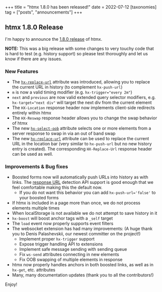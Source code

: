 +++
title = "htmx 1.8.0 has been released!"
date = 2022-07-12
[taxonomies]
tag = ["posts", "announcements"]
+++

## htmx 1.8.0 Release

I'm happy to announce the [1.8.0 release](https://unpkg.com/browse/htmx.org@1.8.0/) of htmx.

**NOTE:**  This was a big release with some changes to very touchy code that is hard to test (e.g. history support) so
please test thoroughly and let us know if there are any issues.

### New Features

* The [`hx-replace-url`](https://htmx.org/attributes/hx-replace-url) attribute was introduced, allowing you to replace
  the current URL in history (to complement `hx-push-url`)
* `m` is now a valid timing modifier (e.g. `hx-trigger="every 2m"`)
* `next` and `previous` are now valid extended query selector modifiers, e.g. `hx-target="next div"` will target the
  next div from the current element
* The `HX-Location` response header now implements client-side redirects entirely within htmx
* The `HX-Reswap` response header allows you to change the swap behavior of htmx
* The new [`hx-select-oob`](/attributes/hx-select-oob) attribute selects one or more elements from a server response to swap in via an out of band swap
* The new [`hx-replace-url`](/attributes/hx-replace-url) attribute can be used to replace the current URL in the location
  bar (very similar to `hx-push-url` but no new history entry is created).  The corresponding `HX-Replace-Url` response header can be used as well.
  
### Improvements & Bug fixes

* Boosted forms now will automatically push URLs into history as with links.  The [response URL](https://caniuse.com/mdn-api_xmlhttprequest_responseurl)
  detection API support is good enough that we feel comfortable making this the default now.
  * If you do not want this behavior you can add `hx-push-url='false'` to your boosted forms
* If htmx is included in a page more than once, we do not process elements multiple times
* When localStorage is not available we do not attempt to save history in it
* `hx-boost` will boost anchor tags with a `_self` target
* The `load` event now properly supports event filters
* The websocket extension has had many improvements: (A huge thank you to Denis Palashevskii, our newest committer on the project!)
  * Implement proper `hx-trigger` support
  * Expose trigger handling API to extensions
  * Implement safe message sending with sending queue
  * Fix `ws-send` attributes connecting in new elements
  * Fix OOB swapping of multiple elements in response
* htmx now properly handles anchors in both boosted links, as well as in `hx-get`, etc. attributes
* Many, many documentation updates (thank you to all the contributors!)

Enjoy!
